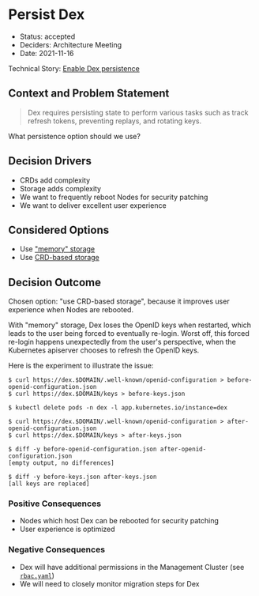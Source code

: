 # Persist Dex

- Status: accepted
- Deciders: Architecture Meeting
- Date: 2021-11-16

Technical Story: [Enable Dex persistence](https://github.com/elastisys/compliantkubernetes-apps/issues/680)

## Context and Problem Statement

> Dex requires persisting state to perform various tasks such as track refresh tokens, preventing replays, and rotating keys.

What persistence option should we use?

## Decision Drivers

- CRDs add complexity
- Storage adds complexity
- We want to frequently reboot Nodes for security patching
- We want to deliver excellent user experience

## Considered Options

- Use ["memory" storage](https://github.com/dexidp/helm-charts/tree/master/charts/dex#minimal-configuration)
- Use [CRD-based storage](https://dexidp.io/docs/storage/#kubernetes-custom-resource-definitions-crds)

## Decision Outcome

Chosen option: "use CRD-based storage", because it improves user experience when Nodes are rebooted.

With "memory" storage, Dex loses the OpenID keys when restarted, which leads to the user being forced to eventually re-login. Worst off, this forced re-login happens unexpectedly from the user's perspective, when the Kubernetes apiserver chooses to refresh the OpenID keys.

Here is the experiment to illustrate the issue:

```console
$ curl https://dex.$DOMAIN/.well-known/openid-configuration > before-openid-configuration.json
$ curl https://dex.$DOMAIN/keys > before-keys.json

$ kubectl delete pods -n dex -l app.kubernetes.io/instance=dex

$ curl https://dex.$DOMAIN/.well-known/openid-configuration > after-openid-configuration.json
$ curl https://dex.$DOMAIN/keys > after-keys.json

$ diff -y before-openid-configuration.json after-openid-configuration.json
[empty output, no differences]

$ diff -y before-keys.json after-keys.json
[all keys are replaced]
```

### Positive Consequences

- Nodes which host Dex can be rebooted for security patching
- User experience is optimized

### Negative Consequences

- Dex will have additional permissions in the Management Cluster (see [`rbac.yaml`](https://github.com/dexidp/helm-charts/blob/dex-0.6.3/charts/dex/templates/rbac.yaml))
- We will need to closely monitor migration steps for Dex
